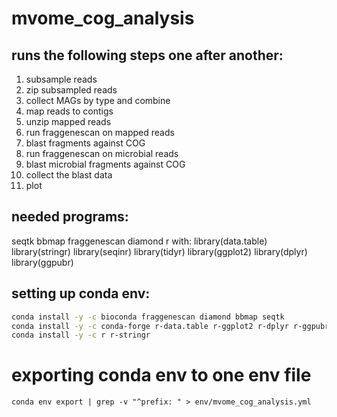 # mvome_cog_analysis

## runs the following steps one after another:
1. subsample reads
2. zip subsampled reads
3. collect MAGs by type and combine
4. map reads to contigs
5. unzip mapped reads
6. run fraggenescan on mapped reads
7. blast fragments against COG
8. run fraggenescan on microbial reads
9. blast microbial fragments against COG
10. collect the blast data
11. plot

## needed programs:
seqtk
bbmap
fraggenescan
diamond
r with:
	library(data.table)
	library(stringr)
	library(seqinr)
	library(tidyr)
	library(ggplot2)
	library(dplyr)
	library(ggpubr)


## setting up conda env:
```bash
conda install -y -c bioconda fraggenescan diamond bbmap seqtk
conda install -y -c conda-forge r-data.table r-ggplot2 r-dplyr r-ggpubr
conda install -y -c r r-stringr
```

# exporting conda env to one env file
```
conda env export | grep -v "^prefix: " > env/mvome_cog_analysis.yml
```

